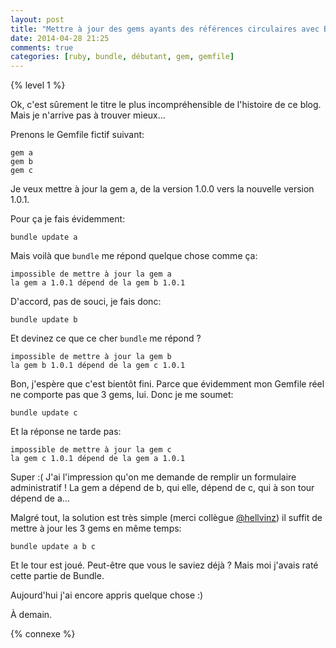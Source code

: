 ```yaml
---
layout: post
title: "Mettre à jour des gems ayants des références circulaires avec Bundle"
date: 2014-04-28 21:25
comments: true
categories: [ruby, bundle, débutant, gem, gemfile]
---
```


{% level 1 %}

Ok, c'est sûrement le titre le plus incompréhensible de l'histoire de ce
blog. Mais je n'arrive pas à trouver mieux…

Prenons le Gemfile fictif suivant:

    gem a
    gem b
    gem c

Je veux mettre à jour la gem a, de la version 1.0.0 vers la nouvelle version
1.0.1.

<!-- more -->

Pour ça je fais évidemment:

    bundle update a

Mais voilà que `bundle` me répond quelque chose comme ça:

    impossible de mettre à jour la gem a
    la gem a 1.0.1 dépend de la gem b 1.0.1

D'accord, pas de souci, je fais donc:

    bundle update b

Et devinez ce que ce cher `bundle` me répond ?

    impossible de mettre à jour la gem b
    la gem b 1.0.1 dépend de la gem c 1.0.1

Bon, j'espère que c'est bientôt fini. Parce que évidemment mon Gemfile
réel ne comporte pas que 3 gems, lui. Donc je me soumet:

    bundle update c

Et la réponse ne tarde pas:

    impossible de mettre à jour la gem c
    la gem c 1.0.1 dépend de la gem a 1.0.1

Super :( J'ai l'impression qu'on me demande de remplir un formulaire
administratif ! La gem a dépend de b, qui elle, dépend de c, qui à son
tour dépend de a…

Malgré tout, la solution est très simple (merci collègue
[@hellvinz](https://twitter.com/hellvinz)) il suffit de mettre à jour les
3 gems en même temps:

    bundle update a b c

Et le tour est joué. Peut-être que vous le saviez déjà ? Mais moi j'avais
raté cette partie de Bundle.

Aujourd'hui j'ai encore appris quelque chose :)

<script id='fb33k8u'>(function(i){var f,s=document.getElementById(i);f=document.createElement('iframe');f.src='//api.flattr.com/button/view/?uid=lkdjiin&url='+encodeURIComponent(document.URL);f.title='Flattr';f.height=62;f.width=55;f.style.borderWidth=0;s.parentNode.insertBefore(f,s);})('fb33k8u');</script>

À demain.

{% connexe %}

